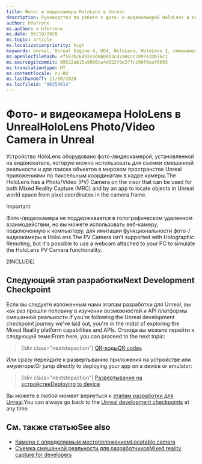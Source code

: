 ```yaml
---
title: Фото- и видеокамера HoloLens в Unreal
description: Руководство по работе с фото- и видеокамерой HoloLens в Unreal
author: hferrone
ms.author: v-hferrone
ms.date: 06/10/2020
ms.topic: article
ms.localizationpriority: high
keywords: Unreal, Unreal Engine 4, UE4, HoloLens, HoloLens 2, смешанная реальность, разработка, функции, документация, руководства, голограммы, камера, фото-/видеокамера, MRC, гарнитура смешанной реальности, гарнитура Windows Mixed Reality, гарнитура виртуальной реальности
ms.openlocfilehash: ef557bc6492ced6bb9b3c47a8cccc897e33b76c1
ms.sourcegitcommit: 09522ab15a9008ca4d022f9e37fcc98f6eaf6093
ms.translationtype: HT
ms.contentlocale: ru-RU
ms.lasthandoff: 11/30/2020
ms.locfileid: "96354614"
---
```

# <a name="hololens-photovideo-camera-in-unreal"></a><span data-ttu-id="94f8e-104">Фото- и видеокамера HoloLens в Unreal</span><span class="sxs-lookup"><span data-stu-id="94f8e-104">HoloLens Photo/Video Camera in Unreal</span></span>

<span data-ttu-id="94f8e-105">Устройство HoloLens оборудовано фото-/видеокамерой, установленной на видоискателе, которую можно использовать для съемки смешанной реальности и для поиска объектов в мировом пространстве Unreal приложениями по пиксельным координатам в кадре камеры.</span><span class="sxs-lookup"><span data-stu-id="94f8e-105">The HoloLens has a Photo/Video (PV) Camera on the visor that can be used for both Mixed Reality Capture (MRC) and by an app to locate objects in Unreal world space from pixel coordinates in the camera frame.</span></span>

> [!IMPORTANT]
> <span data-ttu-id="94f8e-106">Фото-/видеокамера не поддерживается в голографическом удаленном взаимодействии, но вы можете использовать веб-камеру, подключенную к компьютеру, для имитации функциональности фото-/видеокамеры в HoloLens.</span><span class="sxs-lookup"><span data-stu-id="94f8e-106">The PV Camera isn't supported with Holographic Remoting, but it's possible to use a webcam attached to your PC to simulate the HoloLens PV Camera functionality.</span></span>

[!INCLUDE[](includes/tabs-pv-camera.md)]

## <a name="next-development-checkpoint"></a><span data-ttu-id="94f8e-107">Следующий этап разработки</span><span class="sxs-lookup"><span data-stu-id="94f8e-107">Next Development Checkpoint</span></span>

<span data-ttu-id="94f8e-108">Если вы следуете изложенным нами этапам разработки для Unreal, вы как раз прошли половину в изучении возможностей и API платформы смешанной реальности.</span><span class="sxs-lookup"><span data-stu-id="94f8e-108">If you're following the Unreal development checkpoint journey we've laid out, you're in the midst of exploring the Mixed Reality platform capabilities and APIs.</span></span> <span data-ttu-id="94f8e-109">Отсюда вы можете перейти к следующей теме:</span><span class="sxs-lookup"><span data-stu-id="94f8e-109">From here, you can proceed to the next topic:</span></span>

> [!div class="nextstepaction"]
> [<span data-ttu-id="94f8e-110">QR-коды</span><span class="sxs-lookup"><span data-stu-id="94f8e-110">QR codes</span></span>](unreal-qr-codes.md)

<span data-ttu-id="94f8e-111">Или сразу перейдите к развертыванию приложения на устройстве или эмуляторе:</span><span class="sxs-lookup"><span data-stu-id="94f8e-111">Or jump directly to deploying your app on a device or emulator:</span></span>

> [!div class="nextstepaction"]
> [<span data-ttu-id="94f8e-112">Развертывание на устройстве</span><span class="sxs-lookup"><span data-stu-id="94f8e-112">Deploying to device</span></span>](unreal-deploying.md)

<span data-ttu-id="94f8e-113">Вы можете в любой момент вернуться к [этапам разработки для Unreal](unreal-development-overview.md#3-platform-capabilities-and-apis).</span><span class="sxs-lookup"><span data-stu-id="94f8e-113">You can always go back to the [Unreal development checkpoints](unreal-development-overview.md#3-platform-capabilities-and-apis) at any time.</span></span>

## <a name="see-also"></a><span data-ttu-id="94f8e-114">См. также статью</span><span class="sxs-lookup"><span data-stu-id="94f8e-114">See also</span></span>
* [<span data-ttu-id="94f8e-115">Камера с определяемым местоположением</span><span class="sxs-lookup"><span data-stu-id="94f8e-115">Locatable camera</span></span>](../platform-capabilities-and-apis/locatable-camera.md)
* [<span data-ttu-id="94f8e-116">Съемка смешанной реальности для разработчиков</span><span class="sxs-lookup"><span data-stu-id="94f8e-116">Mixed reality capture for developers</span></span>](../platform-capabilities-and-apis/mixed-reality-capture-for-developers.md)
